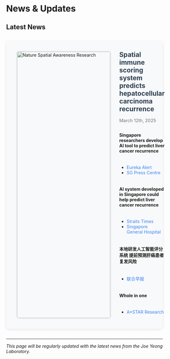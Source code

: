 # News & Updates

<style>
.news-item {
  display: grid;
  grid-template-columns: 300px 1fr;
  gap: 2rem;
  margin: 2rem 0;
  padding: 2rem;
  background: #f8f9fa;
  border-radius: 12px;
  box-shadow: 0 2px 8px rgba(0, 0, 0, 0.1);
  transition: transform 0.3s ease, box-shadow 0.3s ease;
}

.news-item:hover {
  transform: translateY(-5px);
  box-shadow: 0 4px 16px rgba(0, 0, 0, 0.15);
}

.news-image {
  width: 100%;
  border-radius: 8px;
  overflow: hidden;
  border: 3px solid #e9ecef;
}

.news-image img {
  width: 100%;
  height: auto;
  object-fit: cover;
}

.news-content {
  display: flex;
  flex-direction: column;
  justify-content: center;
}

.news-title {
  font-size: 1.3rem;
  font-weight: bold;
  color: #2c3e50;
  margin-bottom: 1rem;
}

.news-date {
  font-size: 0.9rem;
  color: #6c757d;
  margin-bottom: 1rem;
}

.news-links {
  display: flex;
  flex-direction: column;
  gap: 0.5rem;
}

.news-links a {
  color: #3b82f6;
  text-decoration: none;
  transition: color 0.3s ease;
}

.news-links a:hover {
  color: #2563eb;
  text-decoration: underline;
}

@media (max-width: 768px) {
  .news-item {
    grid-template-columns: 1fr;
  }
}
</style>

## Latest News

<div class="news-item">
<div class="news-image">
<img src="/images/news/2025-03-12-nature-spatial-awareness.png" alt="Nature Spatial Awareness Research" />
</div>
<div class="news-content">
<div class="news-title">Spatial immune scoring system predicts hepatocellular carcinoma recurrence</div>
<div class="news-date">March 12th, 2025</div>
<div class="news-links">

**Singapore researchers develop AI tool to predict liver cancer recurrence**
- [Eureka Alert](https://www.eurekalert.org/news-releases/1091898)
- [SG Press Centre](https://www.sgpc.gov.sg/detail?url=/media_releases/astar/press_release/P-20250721-1)

**AI system developed in Singapore could help predict liver cancer recurrence**
- [Straits Times](https://www.straitstimes.com/singapore/health/ai-system-developed-in-singapore-could-help-predict-liver-cancer-recurrence)
- [Singapore General Hospital](https://www.sgh.com.sg/news/patient-care/ai-system-developed-in-singapore-could-help-predict-liver-cancer)

**本地研发人工智能评分系统 提前预测肝癌患者复发风险**
- [联合早报](https://www.zaobao.com.sg/news/singapore/story20250721-7179016)

**Whole in one**
- [A*STAR Research](https://research.a-star.edu.sg/articles/features/whole-in-one/)

</div>
</div>
</div>

---

*This page will be regularly updated with the latest news from the Joe Yeong Laboratory.*
